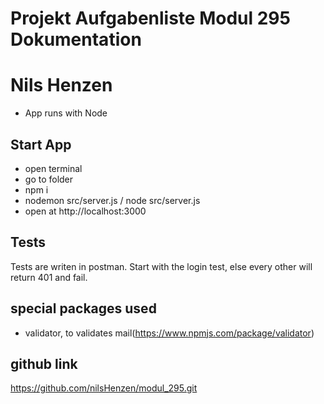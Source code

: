 # Projekt Aufgabenliste Modul 295 Dokumentation
# Nils Henzen

- App runs with Node

## Start App
- open terminal
- go to folder
- npm i
- nodemon src/server.js / node src/server.js
- open at http://localhost:3000

## Tests
Tests are writen in postman.
Start with the login test, else every other will return 401 and fail.

## special packages used
- validator, to validates mail(https://www.npmjs.com/package/validator)

## github link
https://github.com/nilsHenzen/modul_295.git